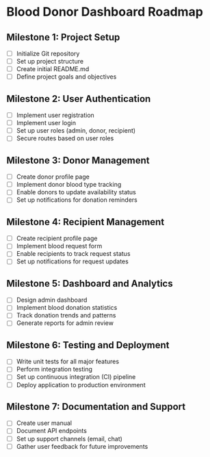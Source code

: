# Blood Donor Dashboard Roadmap

## Milestone 1: Project Setup

- [ ] Initialize Git repository
- [ ] Set up project structure
- [ ] Create initial README.md
- [ ] Define project goals and objectives

## Milestone 2: User Authentication

- [ ] Implement user registration
- [ ] Implement user login
- [ ] Set up user roles (admin, donor, recipient)
- [ ] Secure routes based on user roles

## Milestone 3: Donor Management

- [ ] Create donor profile page
- [ ] Implement donor blood type tracking
- [ ] Enable donors to update availability status
- [ ] Set up notifications for donation reminders

## Milestone 4: Recipient Management

- [ ] Create recipient profile page
- [ ] Implement blood request form
- [ ] Enable recipients to track request status
- [ ] Set up notifications for request updates

## Milestone 5: Dashboard and Analytics

- [ ] Design admin dashboard
- [ ] Implement blood donation statistics
- [ ] Track donation trends and patterns
- [ ] Generate reports for admin review

## Milestone 6: Testing and Deployment

- [ ] Write unit tests for all major features
- [ ] Perform integration testing
- [ ] Set up continuous integration (CI) pipeline
- [ ] Deploy application to production environment

## Milestone 7: Documentation and Support

- [ ] Create user manual
- [ ] Document API endpoints
- [ ] Set up support channels (email, chat)
- [ ] Gather user feedback for future improvements
